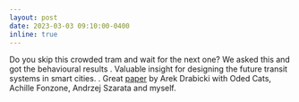 ```yaml
---
layout: post
date: 2023-03-03 09:10:00-0400
inline: true
---
```


Do you skip this crowded tram and wait for the next one? We asked this and got the behavioural results
. Valuable insight for designing the future transit systems in smart cities. 
. Great [paper](https://doi.org/10.1016/j.rtbm.2023.100963) by Arek Drabicki with Oded Cats, Achille Fonzone, Andrzej Szarata and myself.
